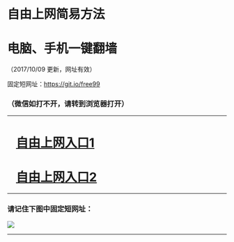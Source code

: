 ﻿# 自由上网简易方法

# 电脑、手机一键翻墙

（2017/10/09 更新，网址有效）

固定短网址：https://git.io/free99

### （微信如打不开，请转到浏览器打开）


***





# &nbsp;&nbsp; <a href="http://ft796719075.fwq-tz-1001.info/fwqtz01.html?t=10090018035 " target="_blank">自由上网入口1</a>
# &nbsp;&nbsp; <a href="http://ft1144511492.fwq-tz-1002.info/fwqtz02.html?t=100900113293 " target="_blank">自由上网入口2</a>
***

### 请记住下图中固定短网址：

<img src="https://s3-us-west-2.amazonaws.com/fwq-1001/yjfq-20170905okok.png" /> 


***

